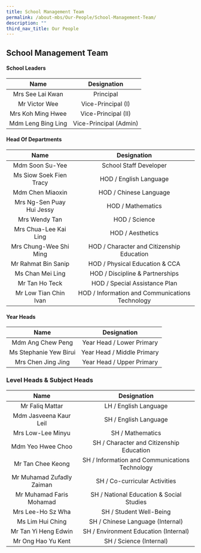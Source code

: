 ```yaml
---
title: School Management Team
permalink: /about-mbs/Our-People/School-Management-Team/
description: ""
third_nav_title: Our People
---
```

## School Management Team

#### School Leaders

|        Name        |       Designation      |
|:------------------:|:----------------------:|
| Mrs See Lai Kwan   | Principal              |
| Mr Victor Wee      | Vice-Principal (I)     |
| Mrs Koh Ming Hwee  | Vice-Principal (II)    |
| Mdm Leng Bing Ling | Vice-Principal (Admin) |

#### Head Of Departments 

|           Name            |                   Designation                   |
|:-------------------------:|:-----------------------------------------------:|
| Mdm Soon Su-Yee           | School Staff Developer                          |
| Ms Siow Soek Fien Tracy   | HOD / English Language                          |
| Mdm Chen Miaoxin          | HOD / Chinese Language                          |
| Mrs Ng-Sen Puay Hui Jessy | HOD / Mathematics                               |
| Mrs Wendy Tan             | HOD / Science                                   |
| Mrs Chua-Lee Kai Ling     | HOD / Aesthetics                                |
| Mrs Chung-Wee Shi Ming    | HOD / Character and Citizenship Education       |
| Mr Rahmat Bin Sanip       | HOD / Physical Education & CCA                  |
| Ms Chan Mei Ling          | HOD / Discipline & Partnerships                 |
| Mr Tan Ho Teck            | HOD / Special Assistance Plan                   |
| Mr Low Tian Chin Ivan     | HOD / Information and Communications Technology |

#### Year Heads

|          Name          |         Designation        |
|:----------------------:|:--------------------------:|
| Mdm Ang Chew Peng      | Year Head / Lower Primary  |
| Ms Stephanie Yew Birui | Year Head / Middle Primary |
| Mrs Chen Jing Jing     | Year Head / Upper Primary  |

### Level Heads & Subject Heads

|           Name            |                   Designation                  |
|:-------------------------:|:----------------------------------------------:|
| Mr Faliq Mattar           | LH / English Language                          |
| Mdm Jasveena Kaur Leil    | SH / English Language                          |
| Mrs Low-Lee Minyu         | SH / Mathematics                               |
| Mdm Yeo Hwee Choo         | SH / Character and Citizenship Education       |
| Mr Tan Chee Keong         | SH / Information and Communications Technology |
| Mr Muhamad Zufadly Zaiman | SH / Co-curricular Activities                  |
| Mr Muhamad Faris Mohamad  | SH / National Education & Social Studies       |
| Mrs Lee-Ho Sz Wha         | SH / Student Well-Being                        |
| Ms Lim Hui Ching          | SH / Chinese Language (Internal)               |
| Mr Tan Yi Heng Edwin      | SH / Environment Education (Internal)          |
| Mr Ong Hao Yu Kent        | SH / Science (Internal)                        |

